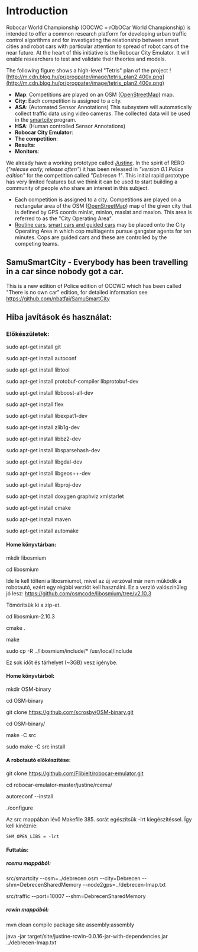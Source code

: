 # Introduction #
Robocar World Championship (OOCWC = rObOCar World Championship) 
is intended to offer a common research platform for developing urban traffic control algorithms and for investigating the relationship between smart cities and robot cars with particular attention to spread of robot cars of the near future. At the heart of this initiative is the Robocar City Emulator. It will enable researchers to test and validate their theories and models.

The following figure shows a high-level "Tetris" plan of the project
![http://m.cdn.blog.hu/pr/progpater/image/tetris_plan2.400x.png](http://m.cdn.blog.hu/pr/progpater/image/tetris_plan2.400x.png)

  * **Map**: Competitions are played on an OSM ([OpenStreetMap](https://www.openstreetmap.org/about)) map.
  * **City**: Each competition is assigned to a city.
  * **ASA**: (Automated Sensor Annotations) This subsystem will automatically collect traffic data using video cameras. The collected data will be used in the [smartcity](https://code.google.com/p/robocar-emulator/source/browse/justine/rcemu/src/smartcity.hpp) program.
  * **HSA**: (Human controlled Sensor Annotations)
  * **Robocar City Emulator**:
  * **The competition**:
  * **Results**:
  * **Monitors**:

We already have a working prototype called [Justine](https://github.com/nbatfai/robocar-emulator/tree/master/justine). In the spirit of RERO (_"release early, release often"_) it has been released in _"version 0.1 Police edition"_ for the competition called _"Debrecen 1"_. This initial rapid prototype has very limited features but we think it can be used to start building a community of people who share an interest in this subject.
  * Each competition is assigned to a city. Competitions are played on a rectangular area of the OSM ([OpenStreetMap](https://www.openstreetmap.org)) map of the given city that is defined by GPS coords minlat, minlon, maxlat and maxlon. This area is referred to as the "City Operating Area".
  * [Routine cars](https://github.com/nbatfai/robocar-emulator/blob/master/justine/rcemu/src/car.hpp), [smart cars and guided cars](https://github.com/nbatfai/robocar-emulator/blob/master/justine/rcemu/src/car.hpp) may be placed onto the City Operating Area in which cop multiagents pursue gangster agents for ten minutes. Cops are guided cars and these are controlled by the competing teams.

## SamuSmartCity - Everybody has been travelling in a car since nobody got a car.

This is a new edition of Police edition of OOCWC which has been called "There is no own car"
edition, for detailed information see https://github.com/nbatfai/SamuSmartCity 

## Hiba javítások és használat:

### Előkészületek:
sudo apt-get install git

sudo apt-get install autoconf

sudo apt-get install libtool

sudo apt-get install protobuf-compiler libprotobuf-dev

sudo apt-get install libboost-all-dev

sudo apt-get install flex

sudo apt-get install libexpat1-dev

sudo apt-get install zlib1g-dev

sudo apt-get install libbz2-dev

sudo apt-get install libsparsehash-dev

sudo apt-get install libgdal-dev

sudo apt-get install libgeos++-dev

sudo apt-get install libproj-dev

sudo apt-get install doxygen graphviz xmlstarlet

sudo apt-get install cmake

sudo apt-get install maven

sudo apt-get install automake

#### Home könyvtárban:
mkdir libosmium

cd libosmium

Ide le kell tölteni a libosmiumot, mivel az új verzóval már nem működik a robotautó, ezért egy régbbi verziót kell használni. Ez a verzió valószínűleg jó lesz: https://github.com/osmcode/libosmium/tree/v2.10.3

Tömörítsük ki a zip-et.

cd libosmium-2.10.3

cmake .

make

sudo cp -R ../libosmium/include/* /usr/local/include

Ez sok időt és tárhelyet (~3GB) vesz igénybe.

#### Home könyvtárból:
mkdir OSM-binary

cd OSM-binary

git clone https://github.com/scrosby/OSM-binary.git

cd OSM-binary/

make -C src

sudo make -C src install

#### A robotautó előkészítése:
git clone https://github.com/Flibielt/robocar-emulator.git

cd robocar-emulator-master/justine/rcemu/

autoreconf --install

./configure

Az src mappában lévő Makefile 385. sorát egészítsük -lrt kiegészítéssel. Így kell kinéznie:

<code>SHM_OPEN_LIBS = -lrt</code>

#### Futtatás:
##### rcemu mappából:

src/smartcity --osm=../debrecen.osm --city=Debrecen --shm=DebrecenSharedMemory --node2gps=../debrecen-lmap.txt

src/traffic --port=10007 --shm=DebrecenSharedMemory

##### rcwin mappából:

mvn clean compile package site assembly:assembly

java -jar target/site/justine-rcwin-0.0.16-jar-with-dependencies.jar ../debrecen-lmap.txt
